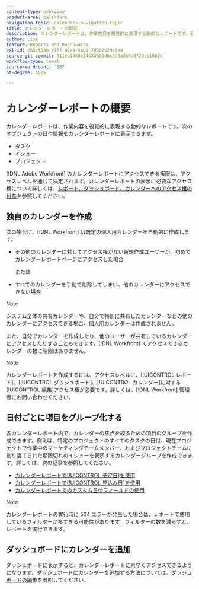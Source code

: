 ```yaml
---
content-type: overview
product-area: calendars
navigation-topic: calendars-navigation-topic
title: カレンダーレポートの概要
description: カレンダーレポートは、作業内容を視覚的に表現する動的なレポートです。日付情報は、タスク、イシュー、プロジェクトのカレンダーレポートで表示できます。
author: Lisa
feature: Reports and Dashboards
exl-id: c65cf8ab-e37f-42a4-9a81-70962629e9ba
source-git-commit: 811eb1453c140808b0d6c5d9a3b4a0729cb16b2d
workflow-type: tm+mt
source-wordcount: '387'
ht-degree: 100%

---
```


# カレンダーレポートの概要

<!-- Audited: 01/2024 -->

カレンダーレポートは、作業内容を視覚的に表現する動的なレポートです。次のオブジェクトの日付情報をカレンダーレポートに表示できます。

* タスク
* イシュー
* プロジェクト

[!DNL Adobe Workfront] のカレンダーレポートにアクセスできる権限は、アクセスレベルを通じて決定されます。カレンダーレポートの表示に必要なアクセス権について詳しくは、[レポート、ダッシュボード、カレンダーへのアクセス権の付与](../../../administration-and-setup/add-users/configure-and-grant-access/grant-access-reports-dashboards-calendars.md)を参照してください。

## 独自のカレンダーを作成

次の場合に、[!DNL Workfront] は既定の個人用カレンダーを自動的に作成します。

* その他のカレンダーに対してアクセス権がない新規作成ユーザーが、初めてカレンダーレポートページにアクセスした場合

  または

* すべてのカレンダーを手動で削除してしまい、他のカレンダーにアクセスできない場合

>[!NOTE]
>
>システム全体の共有カレンダーや、自分で特別に共有したカレンダーなどの他のカレンダーにアクセスできる場合、個人用カレンダーは作成されません。

また、自分でカレンダーを作成したり、他のユーザーが共有しているカレンダーにアクセスしたりすることもできます。[!DNL Workfront] でアクセスできるカレンダーの数に制限はありません。

>[!NOTE]
>
>カレンダーレポートを作成するには、アクセスレベルに、[!UICONTROL レポート]、[!UICONTROL ダッシュボード]、[!UICONTROL カレンダー]に対する[!UICONTROL 編集]アクセス権が必要です。詳しくは、[!DNL Workfront] 管理者にお問い合わせください。

## 日付ごとに項目をグループ化する

各カレンダーレポート内で、カレンダーの焦点を絞るための項目のグループを作成できます。例えば、特定のプロジェクトのすべてのタスクの日付、現在プロジェクトで作業中のマーケティングチームメンバー、およびプロジェクトチームに割り当てられた期限切れのイシューを表示するカレンダーグループを作成できます。詳しくは、次の記事を参照してください。

* [カレンダーレポートで[!UICONTROL 予定日]を使用](../../../reports-and-dashboards/reports/calendars/use-planned-dates.md)
* [カレンダーレポートで[!UICONTROL 見込み日]を使用](../../../reports-and-dashboards/reports/calendars/use-projected-dates.md)
* [カレンダーレポートでのカスタム日付フィールドの使用](../../../reports-and-dashboards/reports/calendars/use-custom-dates.md)

>[!NOTE]
>
>カレンダーレポートの実行時に 504 エラーが発生した場合は、レポートで使用しているフィルターが多すぎる可能性があります。フィルターの数を減らすと、レポートを実行できます。

## ダッシュボードにカレンダーを追加

ダッシュボードに表示すると、カレンダーレポートに素早くアクセスできるようになります。ダッシュボードにカレンダーを追加する方法については、[ダッシュボードの編集](../../../reports-and-dashboards/dashboards/creating-and-managing-dashboards/edit-dashboard.md)を参照してください。
